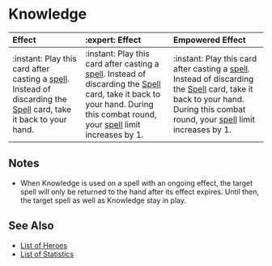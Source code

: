 # Knowledge

| Effect | :expert: Effect | Empowered Effect |
| :--- | :--- | :--- |
| :instant: Play this card after casting a [spell](../spells.md). Instead of discarding the [Spell](../spells.md) card, take it back to your hand. | :instant: Play this card after casting a [spell](../spells.md). Instead of discarding the [Spell](../spells.md) card, take it back to your hand. During this combat round, your [spell](../spells.md) limit increases by 1. | :instant: Play this card after casting a [spell](../spells.md). Instead of discarding the [Spell](../spells.md) card, take it back to your hand. During this combat round, your [spell](../spells.md) limit increases by 1. |


## Notes

- When Knowledge is used on a spell with an ongoing effect, the target spell will only be returned to the hand after its effect expires. Until then, the target spell as well as Knowledge stay in play.


## See Also

- [List of Heroes](../heroes.md)
- [List of Statistics](../statistics.md)
